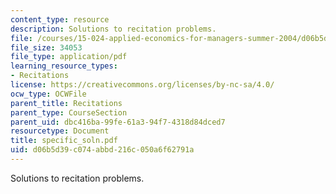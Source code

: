 ```yaml
---
content_type: resource
description: Solutions to recitation problems.
file: /courses/15-024-applied-economics-for-managers-summer-2004/d06b5d39c074abbd216c050a6f62791a_specific_soln.pdf
file_size: 34053
file_type: application/pdf
learning_resource_types:
- Recitations
license: https://creativecommons.org/licenses/by-nc-sa/4.0/
ocw_type: OCWFile
parent_title: Recitations
parent_type: CourseSection
parent_uid: dbc416ba-99fe-61a3-94f7-4318d84dced7
resourcetype: Document
title: specific_soln.pdf
uid: d06b5d39-c074-abbd-216c-050a6f62791a
---
```

Solutions to recitation problems.